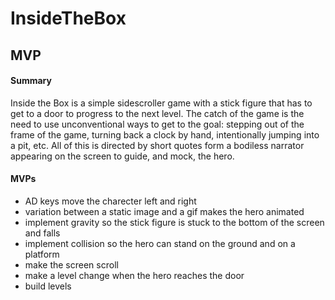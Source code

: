 # InsideTheBox

## MVP
#### Summary
Inside the Box is a simple sidescroller game with a stick figure that has to get to a door to progress to the next level. The catch of the game is the need to use unconventional ways to get to the goal: stepping out of the frame of the game, turning back a clock by hand, intentionally jumping into a pit, etc. All of this is directed by short quotes form a bodiless narrator appearing on the screen to guide, and mock, the hero.

#### MVPs
+ AD keys move the charecter left and right
+ variation between a static image and a gif makes the hero animated
+ implement gravity so the stick figure is stuck to the bottom of the screen and falls
+ implement collision so the hero can stand on the ground and on a platform
+ make the screen scroll
+ make a level change when the hero reaches the door
+ build levels



